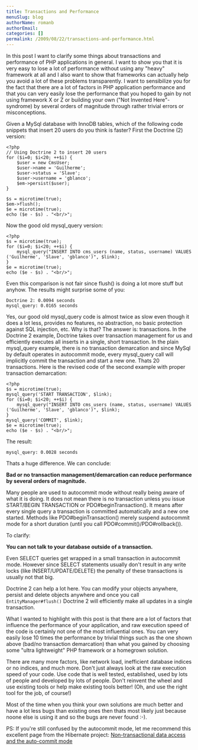 ```yaml
---
title: Transactions and Performance
menuSlug: blog
authorName: romanb 
authorEmail: 
categories: []
permalink: /2009/08/22/transactions-and-performance.html
---
```

In this post I want to clarify some things about transactions and
performance of PHP applications in general. I want to show you that it
is very easy to lose a lot of performance without using any "heavy"
framework at all and I also want to show that frameworks can actually
help you avoid a lot of these problems transparently. I want to
sensibilize you for the fact that there are a lot of factors in PHP
application performance and that you can very easily lose the
performance that you hoped to gain by not using framework X or Z or
building your own ("Not Invented Here"-syndrome) by several orders of
magnitude through rather trivial errors or misconceptions.

Given a MySql database with InnoDB tables, which of the following code
snippets that insert 20 users do you think is faster? First the Doctrine
(2) version:

~~~~ {.sourceCode .php}
<?php
// Using Doctrine 2 to insert 20 users
for ($i=0; $i<20; ++$i) {
    $user = new CmsUser;
    $user->name = 'Guilherme';
    $user->status = 'Slave';
    $user->username = 'gblanco';
    $em->persist($user);
}

$s = microtime(true);
$em->flush();
$e = microtime(true);
echo ($e - $s) . "<br/>";
~~~~

Now the good old mysql\_query version:

~~~~ {.sourceCode .php}
<?php
$s = microtime(true);
for ($i=0; $i<20; ++$i) {
    mysql_query("INSERT INTO cms_users (name, status, username) VALUES ('Guilherme', 'Slave', 'gblanco')", $link);
}
$e = microtime(true);
echo ($e - $s) . "<br/>";
~~~~

Even this comparison is not fair since flush() is doing a lot more stuff
but anyhow. The results might surprise some of you:

    Doctrine 2: 0.0094 seconds
    mysql_query: 0.0165 seconds

Yes, our good old mysql\_query code is almost twice as slow even though
it does a lot less, provides no features, no abstraction, no basic
protection against SQL injection, etc. Why is that? The answer is:
transactions. In the Doctrine 2 example, Doctrine takes over transaction
management for us and efficiently executes all inserts in a single,
short transaction. In the plain mysql\_query example, there is no
transaction demarcation and since MySql by default operates in
autocommit mode, every mysql\_query call will implicitly commit the
transaction and start a new one. Thats 20 transactions. Here is the
revised code of the second example with proper transaction demarcation:

~~~~ {.sourceCode .php}
<?php
$s = microtime(true);
mysql_query('START TRANSACTION', $link);
for ($i=0; $i<20; ++$i) {
    mysql_query("INSERT INTO cms_users (name, status, username) VALUES ('Guilherme', 'Slave', 'gblanco')", $link);
}
mysql_query('COMMIT', $link);
$e = microtime(true);
echo ($e - $s) . "<br/>";
~~~~

The result:

    mysql_query: 0.0028 seconds

Thats a huge difference. We can conclude:

**Bad or no transaction management/demarcation can reduce performance by
several orders of magnitude.**

Many people are used to autocommit mode without really being aware of
what it is doing. It does not mean there is no transaction unless you
issue START/BEGIN TRANSACTION or PDO\#beginTransaction(). It means after
every single query a transaction is committed automatically and a new
one started. Methods like PDO\#beginTransaction() merely suspend
autocommit mode for a short duration (until you call
PDO\#commit()/PDO\#rollback()).

To clarify:

**You can not talk to your database outside of a transaction.**

Even SELECT queries get wrapped in a small transaction in autocommit
mode. However since SELECT statements usually don't result in any write
locks (like INSERT/UPDATE/DELETE) the penalty of these transactions is
usually not that big.

Doctrine 2 can help a lot here. You can modify your objects anywhere,
persist and delete objects anywhere and once you call
`EntityManager#flush()` Doctrine 2 will efficiently make all updates in
a single transaction.

What I wanted to highlight with this post is that there are a lot of
factors that influence the performance of your application, and raw
execution speed of the code is certainly not one of the most influential
ones. You can very easily lose 10 times the performance by trivial
things such as the one shown above (bad/no transaction demarcation) than
what you gained by choosing some "ultra lightweight" PHP framework or a
homegrown solution.

There are many more factors, like network load, inefficient database
indices or no indices, and much more. Don't just always look at the raw
execution speed of your code. Use code that is well tested, established,
used by lots of people and developed by lots of people. Don't reinvent
the wheel and use existing tools or help make existing tools better!
(Oh, and use the right tool for the job, of course!)

Most of the time when you think your own solutions are much better and
have a lot less bugs than existing ones then thats most likely just
because noone else is using it and so the bugs are never found :-).

PS: If you're still confused by the autocommit mode, let me recommend
this excellent page from the Hibernate project: [Non-transactional data
access and the auto-commit mode](https://www.hibernate.org/403.html)
